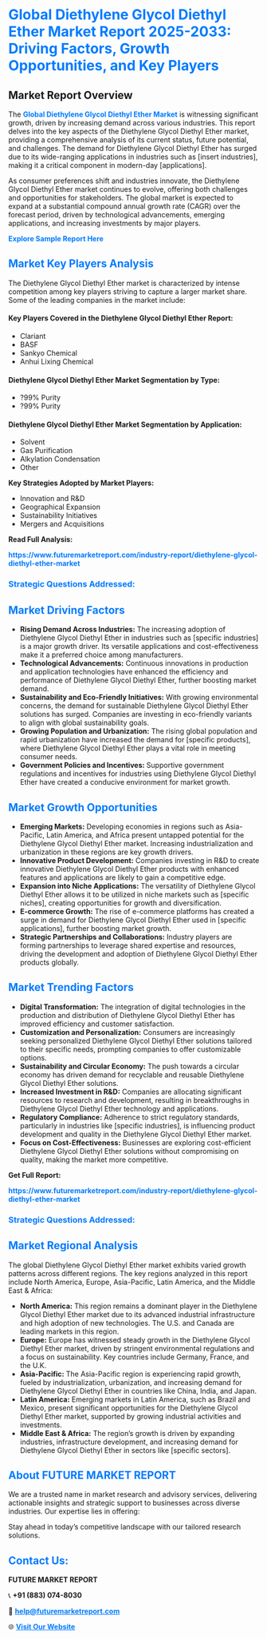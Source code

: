 <h1 style="color: #007BFF;">Global Diethylene Glycol Diethyl Ether Market Report 2025-2033: Driving Factors, Growth Opportunities, and Key Players</h1>

<section id="overview">
<h2>Market Report Overview</h2>
<p>The <a href="https://www.futuremarketreport.com/industry-report/diethylene-glycol-diethyl-ether-market" style="color: #007BFF; text-decoration: none;"><strong>Global Diethylene Glycol Diethyl Ether Market</strong></a> is witnessing significant growth, driven by increasing demand across various industries. This report delves into the key aspects of the Diethylene Glycol Diethyl Ether market, providing a comprehensive analysis of its current status, future potential, and challenges. The demand for Diethylene Glycol Diethyl Ether has surged due to its wide-ranging applications in industries such as [insert industries], making it a critical component in modern-day [applications].</p>
<p>As consumer preferences shift and industries innovate, the Diethylene Glycol Diethyl Ether market continues to evolve, offering both challenges and opportunities for stakeholders. The global market is expected to expand at a substantial compound annual growth rate (CAGR) over the forecast period, driven by technological advancements, emerging applications, and increasing investments by major players.</p>
</section>

<section id="overview">
<p><a href="https://www.futuremarketreport.com/request-sample/reportId=36750" style="color: #007BFF; text-decoration: none;"><strong>Explore Sample Report Here</strong></a></p>
</section>

<section id="key-players">
<h2 style="color: #007BFF;">Market Key Players Analysis</h2>
<p>The Diethylene Glycol Diethyl Ether market is characterized by intense competition among key players striving to capture a larger market share. Some of the leading companies in the market include:</p>
<h4>Key Players Covered in the Diethylene Glycol Diethyl Ether Report:</h4>
<ul><li>Clariant</li><li>BASF</li><li>Sankyo Chemical</li><li>Anhui Lixing Chemical</li></ul>
<h4>Diethylene Glycol Diethyl Ether Market Segmentation by Type:</h4>
<ul><li>?99% Purity</li><li>?99% Purity</li></ul>

<h4>Diethylene Glycol Diethyl Ether Market Segmentation by Application:</h4>
<ul><li>Solvent</li><li>Gas Purification</li><li>Alkylation Condensation</li><li>Other</li></ul>
<p><strong>Key Strategies Adopted by Market Players:</strong></p>
<ul>
<li>Innovation and R&D</li>
<li>Geographical Expansion</li>
<li>Sustainability Initiatives</li>
<li>Mergers and Acquisitions</li>
</ul>
</section>

<section>
<p><strong>Read Full Analysis: </strong></p><a href="https://www.futuremarketreport.com/industry-report/diethylene-glycol-diethyl-ether-market" style="color: #007BFF; text-decoration: none;"><strong>https://www.futuremarketreport.com/industry-report/diethylene-glycol-diethyl-ether-market</strong></a>
<h3 style="color: #007BFF;">Strategic Questions Addressed:</h3>
</section>

<section id="driving-factors">
<h2 style="color: #007BFF;">Market Driving Factors</h2>
<ul>
<li><strong>Rising Demand Across Industries:</strong> The increasing adoption of Diethylene Glycol Diethyl Ether in industries such as [specific industries] is a major growth driver. Its versatile applications and cost-effectiveness make it a preferred choice among manufacturers.</li>
<li><strong>Technological Advancements:</strong> Continuous innovations in production and application technologies have enhanced the efficiency and performance of Diethylene Glycol Diethyl Ether, further boosting market demand.</li>
<li><strong>Sustainability and Eco-Friendly Initiatives:</strong> With growing environmental concerns, the demand for sustainable Diethylene Glycol Diethyl Ether solutions has surged. Companies are investing in eco-friendly variants to align with global sustainability goals.</li>
<li><strong>Growing Population and Urbanization:</strong> The rising global population and rapid urbanization have increased the demand for [specific products], where Diethylene Glycol Diethyl Ether plays a vital role in meeting consumer needs.</li>
<li><strong>Government Policies and Incentives:</strong> Supportive government regulations and incentives for industries using Diethylene Glycol Diethyl Ether have created a conducive environment for market growth.</li>
</ul>
</section>

<section id="growth-opportunities">
<h2 style="color: #007BFF;">Market Growth Opportunities</h2>
<ul>
<li><strong>Emerging Markets:</strong> Developing economies in regions such as Asia-Pacific, Latin America, and Africa present untapped potential for the Diethylene Glycol Diethyl Ether market. Increasing industrialization and urbanization in these regions are key growth drivers.</li>
<li><strong>Innovative Product Development:</strong> Companies investing in R&D to create innovative Diethylene Glycol Diethyl Ether products with enhanced features and applications are likely to gain a competitive edge.</li>
<li><strong>Expansion into Niche Applications:</strong> The versatility of Diethylene Glycol Diethyl Ether allows it to be utilized in niche markets such as [specific niches], creating opportunities for growth and diversification.</li>
<li><strong>E-commerce Growth:</strong> The rise of e-commerce platforms has created a surge in demand for Diethylene Glycol Diethyl Ether used in [specific applications], further boosting market growth.</li>
<li><strong>Strategic Partnerships and Collaborations:</strong> Industry players are forming partnerships to leverage shared expertise and resources, driving the development and adoption of Diethylene Glycol Diethyl Ether products globally.</li>
</ul>
</section>

<section id="trending-factors">
<h2 style="color: #007BFF;">Market Trending Factors</h2>
<ul>
<li><strong>Digital Transformation:</strong> The integration of digital technologies in the production and distribution of Diethylene Glycol Diethyl Ether has improved efficiency and customer satisfaction.</li>
<li><strong>Customization and Personalization:</strong> Consumers are increasingly seeking personalized Diethylene Glycol Diethyl Ether solutions tailored to their specific needs, prompting companies to offer customizable options.</li>
<li><strong>Sustainability and Circular Economy:</strong> The push towards a circular economy has driven demand for recyclable and reusable Diethylene Glycol Diethyl Ether solutions.</li>
<li><strong>Increased Investment in R&D:</strong> Companies are allocating significant resources to research and development, resulting in breakthroughs in Diethylene Glycol Diethyl Ether technology and applications.</li>
<li><strong>Regulatory Compliance:</strong> Adherence to strict regulatory standards, particularly in industries like [specific industries], is influencing product development and quality in the Diethylene Glycol Diethyl Ether market.</li>
<li><strong>Focus on Cost-Effectiveness:</strong> Businesses are exploring cost-efficient Diethylene Glycol Diethyl Ether solutions without compromising on quality, making the market more competitive.</li>
</ul>
</section>

<section>
<p><strong>Get Full Report: </strong></p><a href="https://www.futuremarketreport.com/industry-report/diethylene-glycol-diethyl-ether-market" style="color: #007BFF; text-decoration: none;"><strong>https://www.futuremarketreport.com/industry-report/diethylene-glycol-diethyl-ether-market</strong></a>
<h3 style="color: #007BFF;">Strategic Questions Addressed:</h3>
</section>


<section id="regional-analysis">
<h2 style="color: #007BFF;">Market Regional Analysis</h2>
<p>The global Diethylene Glycol Diethyl Ether market exhibits varied growth patterns across different regions. The key regions analyzed in this report include North America, Europe, Asia-Pacific, Latin America, and the Middle East & Africa:</p>
<ul>
<li><strong>North America:</strong> This region remains a dominant player in the Diethylene Glycol Diethyl Ether market due to its advanced industrial infrastructure and high adoption of new technologies. The U.S. and Canada are leading markets in this region.</li>
<li><strong>Europe:</strong> Europe has witnessed steady growth in the Diethylene Glycol Diethyl Ether market, driven by stringent environmental regulations and a focus on sustainability. Key countries include Germany, France, and the U.K.</li>
<li><strong>Asia-Pacific:</strong> The Asia-Pacific region is experiencing rapid growth, fueled by industrialization, urbanization, and increasing demand for Diethylene Glycol Diethyl Ether in countries like China, India, and Japan.</li>
<li><strong>Latin America:</strong> Emerging markets in Latin America, such as Brazil and Mexico, present significant opportunities for the Diethylene Glycol Diethyl Ether market, supported by growing industrial activities and investments.</li>
<li><strong>Middle East & Africa:</strong> The region’s growth is driven by expanding industries, infrastructure development, and increasing demand for Diethylene Glycol Diethyl Ether in sectors like [specific sectors].</li>
</ul>
</section>

<footer>
<h2 style="color: #007BFF;">About FUTURE MARKET REPORT</h2>
<p>We are a trusted name in market research and advisory services, delivering actionable insights and strategic support to businesses across diverse industries. Our expertise lies in offering:</p>

<p>Stay ahead in today’s competitive landscape with our tailored research solutions.</p>

<h2 style="color: #007BFF;">Contact Us:</h2>
<p><strong>FUTURE MARKET REPORT</strong></p>
<p>📞 <strong>+91 (883) 074-8030</strong></p>
<p>📧 <strong><a href="mailto:help@futuremarketreport.com" style="color: #007BFF;">help@futuremarketreport.com</a></strong></p>
<p>🌐 <strong><a href="https://www.futuremarketreport.com/" style="color: #007BFF;">Visit Our Website</a></strong></p>
</footer>